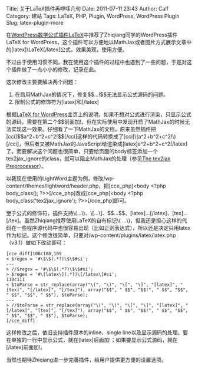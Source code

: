 Title: 关于LaTeX插件再啰嗦几句
Date: 2011-07-11 23:43
Author: Calf
Category: 建站
Tags: LaTeX, PHP, Plugin, WordPress, WordPress Plugin
Slug: latex-plugin-more

在[WordPress数学公式插件LaTeX][]中推荐了Zhiqiang同学的WordPress插件LaTeX
for
WordPress，这个插件可以方便地以MathJax或者图片方式展示文章中的[latex]\\LaTeX[/latex]公式，效果美观，使用方便。

不过由于使用习惯不同，我在使用这个插件的过程中也遇到了一些问题，于是对这个插件做了一点小小的修改，记录在此。

这次修改主要要解决两个问题：

1.  在启用MathJax的情况下，修复\$\$...!\$\$无法显示公式源码的问题。
2.  限制公式的修饰符为[<!-- -->latex]和[/latex]

<!--more-->

根据[LaTeX for
WordPress][]主页上的说明，如果不想对公式进行渲染，只显示公式的源码，需要在第二个\$\$前面加!。但在实际使用中发现开启了MathJax的时候无法实现这一效果。仔细看了一下MathJax的文档，原来虽然插件把[cci]\$\$a\^2+b\^2+c\^2!\$\$[/cci]这样的代码转换成了[cci]\\(a\^2+b\^2+c\^2!\\)[/cci]，但后者又被MathJax的JavaScript给渲染成[latex]a\^2+b\^2+c\^2[/latex]了。而要解决这个问题也很简单，只要给页面的body标签添加一个tex2jax\_ignore的class，就可以阻止MathJax的处理（参见[The
tex2jax Preprocessor][]）。

以我现在使用的LightWord主题为例，修改/wp-content/themes/lightword/header.php，把[cce\_php]\<body
\<?php body\_class(); ?\>\>[/cce\_php]改成[cce\_php]\<body \<?php
body\_class('tex2jax\_ignore'); ?\>\>[/cce\_php]即可。

至于公式的修饰符，插件支持\\(...\\)、\\[...\\]、\$\$...\$\$、[<!-- -->latex]...[/latex]、[tex]...[/tex]。虽然Zhiqiang推荐使用LaTeX的自有标记\\(
...\\)，但我还是担心这样的代码在一些程序源代码中也很容易出现（比如正则表达式），所以还是决定只用latex作为标记。这个修改很简单，只要对/wp-content/plugins/latex/latex.php（v3.1）做如下改动即可：

    [cce_diff]108c108,109
    < $regex = '#\$\$(.*?)\$\$#si';
    ---
    > //$regex = '#\$\$(.*?)\$\$#si';
    > $regex = '#\[latex\](.*?)\[/latex\]#si';
    110c111
    < $toParse = str_replace(array("\(", "\)", "\[", "\]", "[latex]", "[tex]", "[/latex]", "[/tex]"), array("$$", " $$", "$$!", " $$", "$$", " $$", "$$", " $$"), $toParse);
    ---
    > //$toParse = str_replace(array("\(", "\)", "\[", "\]", "[latex]", "[/latex]", "[tex]", "[/tex]"), array("$$", " $$", "$$!", " $$", "$$", " $$", "$$", " $$"), $toParse);
    [/cce_diff]

这样修改之后，依旧支持插件原本的inline、single
line以及显示源码的处理。要在单独的一行中显示公式，就在[<!-- -->latex]后面加!；如果要显示公式源码，就在[/latex]前面加!。

当然也期待Zhiqiang进一步完善插件，给用户提供更方便的设置选项。

  [WordPress数学公式插件LaTeX]: http://www.gocalf.com/blog/latex-wordpress.html
    "WordPress数学公式插件LaTeX"
  [LaTeX for WordPress]: http://wordpress.org/extend/plugins/latex/
    "LaTeX for WordPress"
  [The tex2jax Preprocessor]: http://www.mathjax.org/docs/1.1/options/tex2jax.html
    "The tex2jax Preprocessor"
